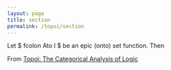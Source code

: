 ```yaml
---
layout: page
title: section
permalink: /topoi/section
---
```

Let $ fcolon Ato I $ be an epic (onto) set function. Then


From [Topoi: The Categorical Analysis of Logic](https://mathgloss.github.io/MathGloss/topoi.html)
